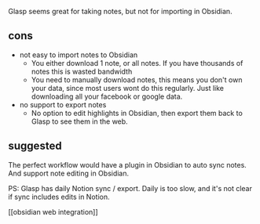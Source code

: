 Glasp seems great for taking notes, but not for importing in Obsidian.
## cons
- not easy to import notes to Obsidian
	- You either download 1 note, or all notes. 
	  If you have thousands of notes this is wasted bandwidth
	- You need to manually download notes, this means you don't own your data, since most users wont do this regularly. Just like downloading all your facebook or google data.
- no support to export notes
	- No option to edit highlights in Obsidian, then export them back to Glasp to see them in the web.
## suggested
The perfect workflow would have a plugin in Obsidian to auto sync notes. And support note editing in Obsidian.

PS: Glasp has daily Notion sync / export. Daily is too slow, and it's not clear if sync includes edits in Notion.

[[obsidian web integration]]